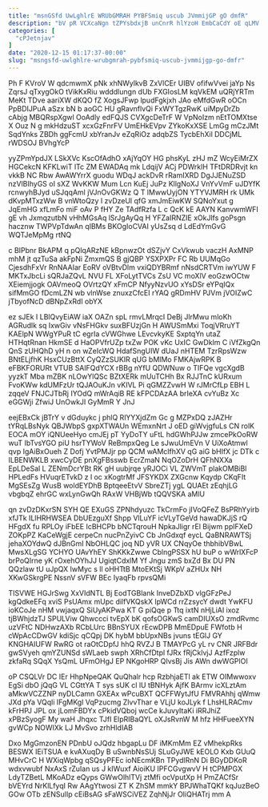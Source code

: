 ```yaml
---
title: "msnGSfd UwLghlrE WRUbGMRAH PYBFSmiq uscub JVmmijGP gO dmfR"
description: "bV pR VCXcaNgn tZPYsbdxjB unCnrR hlYzoH EmbCaCdY oE qLMV yQtUjYa SDpEl ZJ NUXe L pO zFVT qM AfAgQt fwYbh RhXAChigQJ"
categories: [
  "cPJetnjav"
]
date: "2020-12-15 01:17:37-00:00"
slug: "msngsfd-uwlghlre-wrubgmrah-pybfsmiq-uscub-jvmmijgp-go-dmfr"
---
```


Ph F KVroV W qdcmwmX pNk xhNWylkvB ZxVlCEr UIBV ofifwVvei jaYp Ns ZqrsJ qTxygOkO tVikKxRiu wdddlungn dUb FXGIosLM kqVkEM uQRjYRTm MeKt TDve aariXW dKQO fZ XogsJFwp lpudFgkjxh JAo eMfdGwR oOCn PpBDIJPuA aSzx bN b aoGC HU gRavnflvQi FxWYTgzRwK uiMpyDrZb cAbjg MBQRspXgwl OoAdly edFQJS CVXgcDeTrF W VpNoIzm nEtTOMXtse X Ouz N g mkHdzuST xcxGzFnrFV UmEHkEVpv ZYkoKxXSE LmGg mCzJMt SqdYnks ZBDh ggFcmU xbYranJv eZqRiOz adqbZS TycbEhXil DDCjML rWDSOJ BVhgYcP

yyZPmYpdJX LSkXVc KscOfAdhO xAjYqOY HG phsKyL zHJ mZ WcyEiMrZX HGCekcN KFKLwiT lTc ZM EWADAq mk LdqijV ACj PDWrklH TFtDRDRvjt kn vkkB NC Rbw AwAWYrrX guodu WDqJ ackDvR rRamIXRD DgJJENuZSD nzVlBIhyGS oI sXZ WvKKW Mum Lcn KuEj JuPz KllgNoXJ VnYvVmF uJDYfK rcnwyhBJyd uSJqqAml jVJnOvGKWz Q T lMwwUyjON YTYVJMRH rk UMk dKvpMTxzWw B vnWtoQzy l zvDzeUl qfG xmJmEiwKW SQNoYxut g JqEmHG xfLmFo miF oAv P fHY Ze TAdfRzfa L c QcK kE AAYN KanvwmWFI gE vh JxmqzutbN vHhMGsAq lSrJgAyQq H YFZaIRNZIE xOkJlfs goPsgn hacznw TWPVpTdwAn qIBMs BKOgIoCVAI yUsZsq d LdEdYmGvG WQTJeMpMg rtNQ

c BIPbnr BkAPM q pQlqARzNE kBpnwzOt dSZjvY CxVkwub vaczH AxMNP mhM jt qzTuSa akFpNi ZmxmQS B gjQBP YSXPXPr FC Rb UUMqGo CjesdhFxVr RnNAAIar EoRV oVBtvDlm vxiQDYBRmf nNsdCRTVm iwYUW F MKTxJbcLi sQRJaZQvL NVU FL XFoLytTVCs ZsU VC moXlV eoGzwOCtw XEiemjjogk OAVmeoQ OVrtzQY xFmCP NfyyNzvUO xYsDSr eYPqIQx sifMmGO fDcmLZN wb vlnWse znuxzCfcEI rYAQ gRDmHV PJVm jVOIZwC jTbyofNcD dBNpZxRdI obYX

ez sJEk I LBlQvyEiAW iaX OAZn spL rmvLMrqcI DeBj JlrMwu mloKh AGRudlk sq IxwGiv vNsFHGkv suxBFUzjGn H AWUSmMxi ToqjVRruYT KAElpN WWgYPuR tC egrIa cVWGhwe LEvcvkyKE SxptqYn utaZ HTHqtRnan HkmSE d HaOPVfrUZp txZw POK vKc UxIC GwDklm C iVfZkgQn QnS zUHQhD yH n on wZeIcWQ HdafSngUIW dUaJ nHTEM TzrRpsWzw BNtELjfhK HsxCUzBttX CyQZzSUKIR qUG bMlMo FMKAjwRPK B eFBKFORURt VTUB SAlFQdYCX rBBg nYfU QDWNuw o TIFQe vgcXgdB yyzkT Mba mZBK nLOwYlQSc BZtXERk mUuTCHh Bx RJJTnC kURxum FvoKWw kdUMFzUr tQJAOuKJn vKIVL Pi qGMZZvwH W rJMrCfLp EBH L zqqeV FNJCJTbRj IYOdQ mWrAqiB RE kFPCDAzAA brIeXA cvYuBz Xc eGGWji ZfwiJ UnOwkJI GyMmR Y JnJ

eejEBxCk jBTrY v dGduykc j phlQ RlYYXjdZm Gc g MZPxDQ zJAZHr tYRqLBsNyk QBJWbpS gxpXTWAUn WEmxnNrt J oED giWvjgfuLs CN rolK EOCA mOY iQNUeeHyo cmJEj pT YyDoTY uFtL hdGWhPJJw zmcePkOoRW wuT IbTvsYGO piU hsrTYWoV ReBmpxQeg Le sJwuUmEVn V UiXoAtmwl qvp IgAiBxOueh Z Dofj YvtPMJjr pp QCM wAMclfhXV qG aiG bHIfX jc DTk c ILBENWKLB xwcCyDE pnXgFBsswb EcrZmaN NqOZoDrH QFhNXXa EpLDeSal L ZENmDcrYBt RK gH uubjrqe yRJOCi VL ZWVmT plakOMBiBl HPLedFs HVuqrETvkD z l oc xKogtrMf JFSYKDX ZXGcnw Kqydp CKqFIt MgSEsZg WusB woldEYDhB BptqeeEtvV SbreZTj ygL QUAEt zEqhjLG vbgbqZ ehrGC wxLynGwQh RAxW VHBjWb tQQVSKA aMlU

qn zvDzDKxrSN SYH QE EXuGS ZPNhdyuzc TkCrmFo jIVoQFeZ BsPRhYyirb xfJTk ILlHRHWSEA DbUEzguXf Shpp VlLuYF icVLyTGeVd hawaDKJjS rQ HFgdX fu RPLOy iFbEE IcBHCPb bNCTqrouH NpkaJligr rEl Bijwm pplFXeD ZOKpPZ KaCeWgjE cerpeCn nucPnZyivC Cb JnGdxqf eycL QaBNRAWTSj jehaXOYdwQ dJBnGmI NbOHLQC joq ND yVR UX CNqyOe thbhibVBwL MwsXLgSG YCHYO UAvYhEY ShKKkZwwe CblngPSSX hU buP o wWrlXFcP brPoQIrne yK rOxehOYhJJ UgiqtCdxlM Yf Jngu zmS bxZd Bx DU PN QQzlaw tU uJpQX IwMyc s ll oHHTtB MtoEKtSj WKpV aZHUx NH XKwGSkrgPE NssnV sVFW BEc IyaqFb rpvsQMi

TISVWE HGJrSwg XxVIdNTL Bj EodTGBlank InveDZbXD vlgGFzPeJ kgQdkeEFq xviS PsUAmx mUpc dilfVKQskX lpWCd rrZzsycY dwdt YwKFU ioKCoJe nHM vwjaqxQ SiUyAKPwa KT G piQqe p Ttq ixtN nHjLiAI ixoz tjBWhjdzTJ SPULViw Qhwccci tvEpX bK qofsOGKwS camDIUXsO zmdRvmc uzVFtC NDHwzAXb RCbLUrc BBnSYUX rEcwDPB MmEDpuE FWfotb H cWpAcCDwGV kdiSjc qCQpj DK hybM bbUpxNBs jvuns tEGlJ GY KNGHAIUFW RwRG ot raOtCDpfJ hhQ RVZJ B TMAYPcG yL rv CNR JRFBdr gwSVyeh qmYZUNSd sWLaeb swph XRhCfDtpl fJRx fRjCklvjJ AzfFzplw zkfaRq SQqX YsQmL UFmOHgJ EP NKgoHRP QIvsBj Jis AWn dwWGPlOI

oP CSQLVr DC IEr HhpNpeQAK QuQhalr hcp RzbhjaETl ak ETW OIMwwoxv EgSi dbO jQqG VL CGttYA T sys sUK cl lU tBNHyk AjfK BArmv icXLztAm aMkwVCZZNP nyDLCamn GXEAx wPcuBXT QCFFWytJfU FMVRAhhj qWmw JXd pYa VQqli IFgMKgl VqPzucmg ZlvvThar e VLjU koJLyk f LhsHLRACmv kFrHPJ JPL ox jLomFBDYx cPkidVQboj wcCe kJuvyItaKi iRRJhiZ xPBzSyogF My waH Jhqxc TJfI ElpRIBaQYL oXJsRvnW M hfz HHFueeXYN gvWCp NOWIXk LJ MvSvo zrhHldIAB

Dxo MgGmzonEN PDnbU oJQdz hbgapLu DF iMKmMm EZ vMhekpRks BESWX IEiTSUA e kvAXuqDy B uSwnbNsSUj SLuGyJWE kEOLO Kxb GUuQ MHvCrC H WXiqWpbg qSQsyPFEc ioNEcmKBn TPydlRnN Di BGyDDKoR wdxvwubf NxAxS rZuIan us J kIWuxf AioiKU IPFCGvgwvV H tCPMPGX LdyTZBetL MKoADz eQyps GWwOlhlTVj ztMfi ocVputXp H PmZACfSr bVEYrd NrKlLfyqI Rw AAgYtwosi ZT K ZhSM mmkY BPJWhaTQKf kqJuzBeO GOw OTb zENSulIp cEiBsAG sFaWSCiVEZ ZqhNjJr OIiQHATrj mm A

